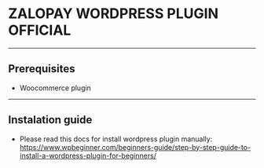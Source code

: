 # ZALOPAY WORDPRESS PLUGIN OFFICIAL

---
## Prerequisites

- Woocommerce plugin


---
## Instalation guide

- Please read this docs for install wordpress plugin manually: https://www.wpbeginner.com/beginners-guide/step-by-step-guide-to-install-a-wordpress-plugin-for-beginners/